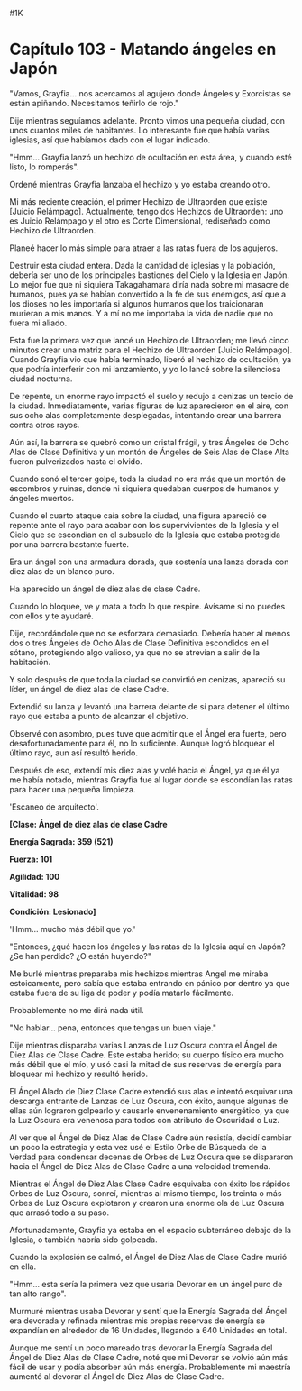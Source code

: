 
#1K 

# Capítulo 103 - Matando ángeles en Japón


"Vamos, Grayfia... nos acercamos al agujero donde Ángeles y Exorcistas se están apiñando. Necesitamos teñirlo de rojo."

Dije mientras seguíamos adelante. Pronto vimos una pequeña ciudad, con unos cuantos miles de habitantes. Lo interesante fue que había varias iglesias, así que habíamos dado con el lugar indicado.

"Hmm... Grayfia lanzó un hechizo de ocultación en esta área, y cuando esté listo, lo romperás".

Ordené mientras Grayfia lanzaba el hechizo y yo estaba creando otro.

Mi más reciente creación, el primer Hechizo de Ultraorden que existe [Juicio Relámpago]. Actualmente, tengo dos Hechizos de Ultraorden: uno es Juicio Relámpago y el otro es Corte Dimensional, rediseñado como Hechizo de Ultraorden.

Planeé hacer lo más simple para atraer a las ratas fuera de los agujeros.

Destruir esta ciudad entera. Dada la cantidad de iglesias y la población, debería ser uno de los principales bastiones del Cielo y la Iglesia en Japón. Lo mejor fue que ni siquiera Takagahamara diría nada sobre mi masacre de humanos, pues ya se habían convertido a la fe de sus enemigos, así que a los dioses no les importaría si algunos humanos que los traicionaran murieran a mis manos. Y a mí no me importaba la vida de nadie que no fuera mi aliado.

Esta fue la primera vez que lancé un Hechizo de Ultraorden; me llevó cinco minutos crear una matriz para el Hechizo de Ultraorden [Juicio Relámpago]. Cuando Grayfia vio que había terminado, liberó el hechizo de ocultación, ya que podría interferir con mi lanzamiento, y yo lo lancé sobre la silenciosa ciudad nocturna.

De repente, un enorme rayo impactó el suelo y redujo a cenizas un tercio de la ciudad. Inmediatamente, varias figuras de luz aparecieron en el aire, con sus ocho alas completamente desplegadas, intentando crear una barrera contra otros rayos.

Aún así, la barrera se quebró como un cristal frágil, y tres Ángeles de Ocho Alas de Clase Definitiva y un montón de Ángeles de Seis Alas de Clase Alta fueron pulverizados hasta el olvido.

Cuando sonó el tercer golpe, toda la ciudad no era más que un montón de escombros y ruinas, donde ni siquiera quedaban cuerpos de humanos y ángeles muertos.

Cuando el cuarto ataque caía sobre la ciudad, una figura apareció de repente ante el rayo para acabar con los supervivientes de la Iglesia y el Cielo que se escondían en el subsuelo de la Iglesia que estaba protegida por una barrera bastante fuerte.

Era un ángel con una armadura dorada, que sostenía una lanza dorada con diez alas de un blanco puro.

Ha aparecido un ángel de diez alas de clase Cadre.

Cuando lo bloquee, ve y mata a todo lo que respire. Avísame si no puedes con ellos y te ayudaré.

Dije, recordándole que no se esforzara demasiado. Debería haber al menos dos o tres Ángeles de Ocho Alas de Clase Definitiva escondidos en el sótano, protegiendo algo valioso, ya que no se atrevían a salir de la habitación.

Y solo después de que toda la ciudad se convirtió en cenizas, apareció su líder, un ángel de diez alas de clase Cadre.

Extendió su lanza y levantó una barrera delante de sí para detener el último rayo que estaba a punto de alcanzar el objetivo.

Observé con asombro, pues tuve que admitir que el Ángel era fuerte, pero desafortunadamente para él, no lo suficiente. Aunque logró bloquear el último rayo, aun así resultó herido.

Después de eso, extendí mis diez alas y volé hacia el Ángel, ya que él ya me había notado, mientras Grayfia fue al lugar donde se escondían las ratas para hacer una pequeña limpieza.

'Escaneo de arquitecto'.

**[Clase: Ángel de diez alas de clase Cadre**

**Energía Sagrada: 359 (521)**

**Fuerza: 101**

**Agilidad: 100**

**Vitalidad: 98**

**Condición: Lesionado]**

'Hmm... mucho más débil que yo.'

"Entonces, ¿qué hacen los ángeles y las ratas de la Iglesia aquí en Japón? ¿Se han perdido? ¿O están huyendo?"

Me burlé mientras preparaba mis hechizos mientras Angel me miraba estoicamente, pero sabía que estaba entrando en pánico por dentro ya que estaba fuera de su liga de poder y podía matarlo fácilmente.

Probablemente no me dirá nada útil.

"No hablar... pena, entonces que tengas un buen viaje."

Dije mientras disparaba varias Lanzas de Luz Oscura contra el Ángel de Diez Alas de Clase Cadre. Este estaba herido; su cuerpo físico era mucho más débil que el mío, y usó casi la mitad de sus reservas de energía para bloquear mi hechizo y resultó herido.

El Ángel Alado de Diez Clase Cadre extendió sus alas e intentó esquivar una descarga entrante de Lanzas de Luz Oscura, con éxito, aunque algunas de ellas aún lograron golpearlo y causarle envenenamiento energético, ya que la Luz Oscura era venenosa para todos con atributo de Oscuridad o Luz.

Al ver que el Ángel de Diez Alas de Clase Cadre aún resistía, decidí cambiar un poco la estrategia y esta vez usé el Estilo Orbe de Búsqueda de la Verdad para condensar decenas de Orbes de Luz Oscura que se dispararon hacia el Ángel de Diez Alas de Clase Cadre a una velocidad tremenda.

Mientras el Ángel de Diez Alas Clase Cadre esquivaba con éxito los rápidos Orbes de Luz Oscura, sonreí, mientras al mismo tiempo, los treinta o más Orbes de Luz Oscura explotaron y crearon una enorme ola de Luz Oscura que arrasó todo a su paso.

Afortunadamente, Grayfia ya estaba en el espacio subterráneo debajo de la Iglesia, o también habría sido golpeada.

Cuando la explosión se calmó, el Ángel de Diez Alas de Clase Cadre murió en ella.

"Hmm... esta sería la primera vez que usaría Devorar en un ángel puro de tan alto rango".

Murmuré mientras usaba Devorar y sentí que la Energía Sagrada del Ángel era devorada y refinada mientras mis propias reservas de energía se expandían en alrededor de 16 Unidades, llegando a 640 Unidades en total.

Aunque me sentí un poco mareado tras devorar la Energía Sagrada del Ángel de Diez Alas de Clase Cadre, noté que mi Devorar se volvió aún más fácil de usar y podía absorber aún más energía. Probablemente mi maestría aumentó al devorar al Ángel de Diez Alas de Clase Cadre.